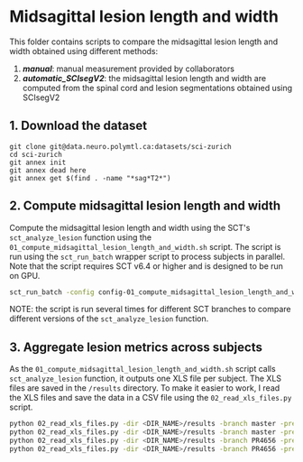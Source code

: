 # Midsagittal lesion length and width

This folder contains scripts to compare the midsagittal lesion length and width obtained using different methods:

1. **_manual_**: manual measurement provided by collaborators
2. **_automatic_SCIsegV2_**: the midsagittal lesion length and width are computed from the spinal cord and lesion segmentations obtained using SCIsegV2

## 1. Download the dataset

```console
git clone git@data.neuro.polymtl.ca:datasets/sci-zurich
cd sci-zurich
git annex init
git annex dead here
git annex get $(find . -name "*sag*T2*")
```

## 2. Compute midsagittal lesion length and width

Compute the midsagittal lesion length and width using the SCT's `sct_analyze_lesion` function using the 
`01_compute_midsagittal_lesion_length_and_width.sh` script.
The script is run using the `sct_run_batch` wrapper script to process subjects in parallel.
Note that the script requires SCT v6.4 or higher and is designed to be run on GPU.

```bash
sct_run_batch -config config-01_compute_midsagittal_lesion_length_and_width.json
```

NOTE: the script is run several times for different SCT branches to compare different versions of the `sct_analyze_lesion` function.

## 3. Aggregate lesion metrics across subjects

As the `01_compute_midsagittal_lesion_length_and_width.sh` script calls `sct_analyze_lesion` function, it outputs one XLS file per subject.
The XLS files are saved in the `/results` directory.
To make it easier to work, I read the XLS files and save the data in a CSV file using the `02_read_xls_files.py` script.

```bash
python 02_read_xls_files.py -dir <DIR_NAME>/results -branch master -pred-type GT
python 02_read_xls_files.py -dir <DIR_NAME>/results -branch master -pred-type SCIsegV2
python 02_read_xls_files.py -dir <DIR_NAME>/results -branch PR4656 -pred-type GT
python 02_read_xls_files.py -dir <DIR_NAME>/results -branch PR4656 -pred-type SCIsegV2
```